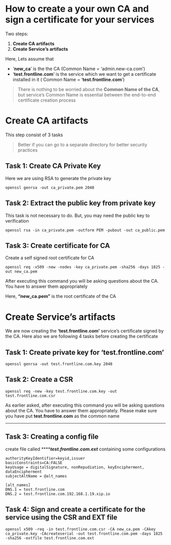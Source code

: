 # How to create a your own CA and sign a certificate for your services
Two steps:

1. **Create CA artifacts**
2. **Create Service’s artifacts**

Here, Lets assume that

- ‘**new_ca**’ is the the CA (Common Name = ‘admin.new-ca.com’)
- ‘**test.frontline.com**’ is the service which we want to get a certificate installed in it ( Common Name = ‘**test.frontline.com**’)


> There is nothing to be worried about the **Common Name of the CA**, but service’s Common Name is essential between the end-to-end certificate creation process
# Create CA artifacts

This step consist of 3 tasks

> Better if you can go to a separate directory for better security practices 

## Task 1: Create CA Private Key

Here we are using RSA to generate the private key

    openssl genrsa -out ca_private.pem 2048
## Task 2: Extract the public key from private key

This task is not necessary to do. But, you may need the public key to verification

    openssl rsa -in ca_private.pem -outform PEM -pubout -out ca_public.pem
## Task 3: Create certificate for CA

Create a self signed root certificate for CA

    openssl req -x509 -new -nodes -key ca_private.pem -sha256 -days 1825 -out new_ca.pem

After executing this command you will be asking questions about the CA. You have to answer them appropriately

Here, **“new_ca.pem”** is the root certificate of the CA

# Create Service’s artifacts

We are now creating the **‘test.frontline.com’** service’s certificate signed by the CA. Here also we are following 4 tasks before creating the certificate

## Task 1: Create private key for ‘test.frontline.com’
    openssl genrsa -out test.frontline.com.key 2048
## Task 2: Create a CSR
    openssl req -new -key test.frontline.com.key -out test.frontline.com.csr

As earlier asked, after executing this command you will be asking questions about the CA. You have to answer them appropriately. Please make sure you have put **test.frontline.com** as the common name
****
## Task 3: Creating a config file 

create file called *******test.frontline.com.ext*** containing some configurations

    authorityKeyIdentifier=keyid,issuer
    basicConstraints=CA:FALSE
    keyUsage = digitalSignature, nonRepudiation, keyEncipherment, dataEncipherment
    subjectAltName = @alt_names
    
    [alt_names]
    DNS.1 = test.frontline.com
    DNS.2 = test.frontline.com.192.168.1.19.xip.io
## Task 4: Sign and create a certificate for the service using the CSR and EXT file
    openssl x509 -req -in test.frontline.com.csr -CA new_ca.pem -CAkey ca_private.key -CAcreateserial -out test.frontline.com.pem -days 1825 -sha256 -extfile test.frontline.com.ext


